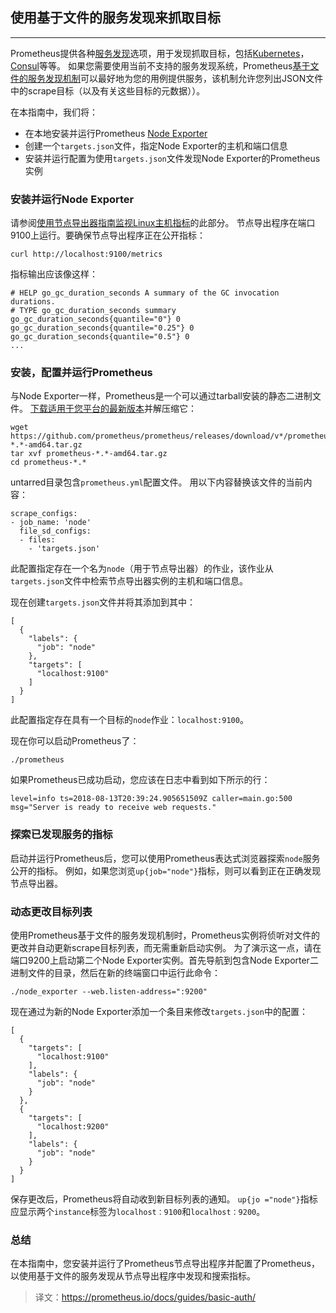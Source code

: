 ## 使用基于文件的服务发现来抓取目标
---
Prometheus提供各种[服务发现](https://github.com/prometheus/prometheus/tree/master/discovery)选项，用于发现抓取目标，包括[Kubernetes](https://prometheus.io/docs/prometheus/latest/configuration/configuration/#%3Ckubernetes_sd_config)，[Consul](https://prometheus.io/docs/prometheus/latest/configuration/configuration/#%3Cconsul_sd_config)等等。 如果您需要使用当前不支持的服务发现系统，Prometheus[基于文件的服务发现机制](https://prometheus.io/docs/prometheus/latest/configuration/configuration/#%3Cfile_sd_config)可以最好地为您的用例提供服务，该机制允许您列出JSON文件中的scrape目标（以及有关这些目标的元数据））。

在本指南中，我们将：

- 在本地安装并运行Prometheus [Node Exporter](https://prometheus.io/docs/guides/node-exporter/)
- 创建一个`targets.json`文件，指定Node Exporter的主机和端口信息
- 安装并运行配置为使用`targets.json`文件发现Node Exporter的Prometheus实例

### 安装并运行Node Exporter
请参阅[使用节点导出器指南监视Linux主机指标](https://prometheus.io/docs/guides/node-exporter/)的此部分。 节点导出程序在端口9100上运行。要确保节点导出程序正在公开指标：
```
curl http://localhost:9100/metrics
```
指标输出应该像这样：
```
# HELP go_gc_duration_seconds A summary of the GC invocation durations.
# TYPE go_gc_duration_seconds summary
go_gc_duration_seconds{quantile="0"} 0
go_gc_duration_seconds{quantile="0.25"} 0
go_gc_duration_seconds{quantile="0.5"} 0
...
```

### 安装，配置并运行Prometheus
与Node Exporter一样，Prometheus是一个可以通过tarball安装的静态二进制文件。 [下载适用于您平台的最新版本](https://prometheus.io/download/#prometheus)并解压缩它：
```
wget https://github.com/prometheus/prometheus/releases/download/v*/prometheus-*.*-amd64.tar.gz
tar xvf prometheus-*.*-amd64.tar.gz
cd prometheus-*.*
```
untarred目录包含`prometheus.yml`配置文件。 用以下内容替换该文件的当前内容：
```
scrape_configs:
- job_name: 'node'
  file_sd_configs:
  - files:
    - 'targets.json'
```
此配置指定存在一个名为`node`（用于节点导出器）的作业，该作业从`targets.json`文件中检索节点导出器实例的主机和端口信息。

现在创建`targets.json`文件并将其添加到其中：
```
[
  {
    "labels": {
      "job": "node"
    },
    "targets": [
      "localhost:9100"
    ]
  }
]
```
此配置指定存在具有一个目标的`node`作业：`localhost:9100`。

现在你可以启动Prometheus了：
```
./prometheus
```
如果Prometheus已成功启动，您应该在日志中看到如下所示的行：
```
level=info ts=2018-08-13T20:39:24.905651509Z caller=main.go:500 msg="Server is ready to receive web requests."
```

### 探索已发现服务的指标
启动并运行Prometheus后，您可以使用Prometheus表达式浏览器探索`node`服务公开的指标。 例如，如果您浏览`up{job="node"}`指标，则可以看到正在正确发现节点导出器。

### 动态更改目标列表
使用Prometheus基于文件的服务发现机制时，Prometheus实例将侦听对文件的更改并自动更新scrape目标列表，而无需重新启动实例。 为了演示这一点，请在端口9200上启动第二个Node Exporter实例。首先导航到包含Node Exporter二进制文件的目录，然后在新的终端窗口中运行此命令：
```
./node_exporter --web.listen-address=":9200"
```
现在通过为新的Node Exporter添加一个条目来修改`targets.json`中的配置：
```
[
  {
    "targets": [
      "localhost:9100"
    ],
    "labels": {
      "job": "node"
    }
  },
  {
    "targets": [
      "localhost:9200"
    ],
    "labels": {
      "job": "node"
    }
  }
]
```
保存更改后，Prometheus将自动收到新目标列表的通知。 `up{jo ="node"}`指标应显示两个`instance`标签为`localhost：9100`和`localhost：9200`。

### 总结
在本指南中，您安装并运行了Prometheus节点导出程序并配置了Prometheus，以使用基于文件的服务发现从节点导出程序中发现和搜索指标。

> 译文：https://prometheus.io/docs/guides/basic-auth/
